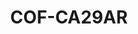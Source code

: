 ---
layout: well
facility_url: facilities/colbert
facility_class: colbert
permalink: facilities/colbert/cof-ca29ar
coordinates: [
    -87.8547247,
    34.7319944
]
title: "COF-CA29AR"
location: "Colbert County, AL"
site_name:  "Colbert Fossil Plant"
owner_operator: "Tennessee Valley Authority (TVA)"
site_summary: ""
download_data: ""
designation: "Downgradient"
legend: "Downgradient, Not in Compliance"
drinking_water_health_standards_exceeded_1: "Manganese"
health_base_standard_exceeded_1: "LHA"
number_of_times_in_exceedance_1": "4"
number_of_times_monitored_1: "7"
max_exceedance_amount_1: "0.7"
max_allowable_amount_1: "0.3"
unit_of_measurement_1: "mg/L"
drinking_water_health_standards_exceeded_2: "Molybdenum"
health_base_standard_exceeded_2: "LHA"
number_of_times_in_exceedance_2: "5"
number_of_times_monitored_2: "7"
max_exceedance_amount_2: "0.067"
max_allowable_amount_2: "0.04"
unit_of_measurement_2: "mg/L"
drinking_water_health_standards_exceeded_3: ""
health_base_standard_exceeded_3: ""
number_of_times_in_exceedance_3: ""
number_of_times_monitored_3: ""
max_exceedance_amount_3: ""
max_allowable_amount_3: ""
unit_of_measurement_3: ""
drinking_water_health_standards_exceeded_4: ""
health_base_standard_exceeded_4: ""
number_of_times_in_exceedance_4: ""
number_of_times_monitored_4: ""
max_exceedance_amount_4: ""
max_allowable_amount_4: ""
unit_of_measurement_4: ""
drinking_water_health_standards_exceeded_5: ""
health_base_standard_exceeded_5: ""
number_of_times_in_exceedance_5: ""
number_of_times_monitored_5: ""
max_exceedance_amount_5: ""
max_allowable_amount_5: ""
unit_of_measurement_5: ""
---